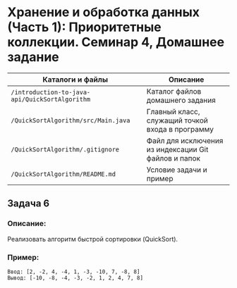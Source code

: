 # Хранение и обработка данных (Часть 1): Приоритетные коллекции. Семинар 4, Домашнее задание

Каталоги и файлы                               | Описание
-----------------------------------------------|-------------------------------------------------------
`/introduction-to-java-api/QuickSortAlgorithm` | Каталог файлов домашнего задания
`/QuickSortAlgorithm/src/Main.java`            | Главный класс, служащий точкой входа в программу
`/QuickSortAlgorithm/.gitignore`               | Файл для исключения из индексации Git файлов и папок
`/QuickSortAlgorithm/README.md`                | Условие задачи и пример

## Задача 6

### Описание:

Реализовать алгоритм быстрой сортировки (QuickSort).

### Пример:

```
Ввод: [2, -2, 4, -4, 1, -3, -10, 7, -8, 8]
Вывод: [-10, -8, -4, -3, -2, 1, 2, 4, 7, 8]
